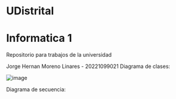 # UDistrital
# Informatica 1
Repositorio para trabajos de la universidad

Jorge Hernan Moreno Linares - 20221099021
Diagrama de clases:

![image](https://user-images.githubusercontent.com/28155253/160517144-58829d8b-f949-4375-9046-16705a708422.png)

Diagrama de secuencia:

